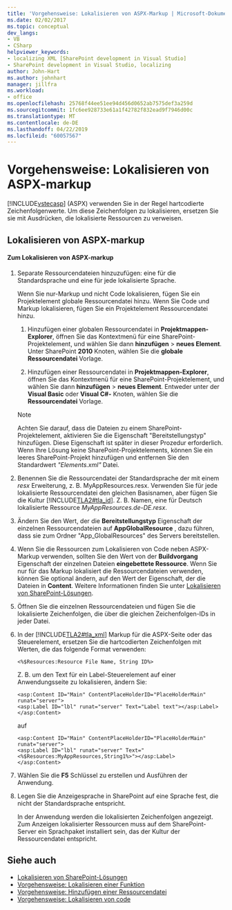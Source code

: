 ```yaml
---
title: 'Vorgehensweise: Lokalisieren von ASPX-Markup | Microsoft-Dokumentation'
ms.date: 02/02/2017
ms.topic: conceptual
dev_langs:
- VB
- CSharp
helpviewer_keywords:
- localizing XML [SharePoint development in Visual Studio]
- SharePoint development in Visual Studio, localizing
author: John-Hart
ms.author: johnhart
manager: jillfra
ms.workload:
- office
ms.openlocfilehash: 25768f44ee51ee94d456d0652ab7575def3a259d
ms.sourcegitcommit: 1fc6ee928733e61a1f42782f832ead9f7946d00c
ms.translationtype: MT
ms.contentlocale: de-DE
ms.lasthandoff: 04/22/2019
ms.locfileid: "60057567"
---
```

# <a name="how-to-localize-aspx-markup"></a>Vorgehensweise: Lokalisieren von ASPX-markup
  [!INCLUDE[vstecasp](../sharepoint/includes/vstecasp-md.md)] (ASPX) verwenden Sie in der Regel hartcodierte Zeichenfolgenwerte. Um diese Zeichenfolgen zu lokalisieren, ersetzen Sie sie mit Ausdrücken, die lokalisierte Ressourcen zu verweisen.

## <a name="localize-aspx-markup"></a>Lokalisieren von ASPX-markup

#### <a name="to-localize-aspx-markup"></a>Zum Lokalisieren von ASPX-markup

1. Separate Ressourcendateien hinzuzufügen: eine für die Standardsprache und eine für jede lokalisierte Sprache.

     Wenn Sie nur-Markup und nicht Code lokalisieren, fügen Sie ein Projektelement globale Ressourcendatei hinzu. Wenn Sie Code und Markup lokalisieren, fügen Sie ein Projektelement Ressourcendatei hinzu.

    1. Hinzufügen einer globalen Ressourcendatei in **Projektmappen-Explorer**, öffnen Sie das Kontextmenü für eine SharePoint-Projektelement, und wählen Sie dann **hinzufügen** > **neues Element**. Unter SharePoint **2010** Knoten, wählen Sie die **globale Ressourcendatei** Vorlage.

    2. Hinzufügen einer Ressourcendatei in **Projektmappen-Explorer**, öffnen Sie das Kontextmenü für eine SharePoint-Projektelement, und wählen Sie dann **hinzufügen** > **neues Element**. Entweder unter der **Visual Basic** oder **Visual C#-** Knoten, wählen Sie die **Ressourcendatei** Vorlage.

    > [!NOTE]
    >  Achten Sie darauf, dass die Dateien zu einem SharePoint-Projektelement, aktivieren Sie die Eigenschaft "Bereitstellungstyp" hinzufügen. Diese Eigenschaft ist später in dieser Prozedur erforderlich. Wenn Ihre Lösung keine SharePoint-Projektelements, können Sie ein leeres SharePoint-Projekt hinzufügen und entfernen Sie den Standardwert *"Elements.xml"* Datei.

2. Benennen Sie die Ressourcendatei der Standardsprache der mit einem *resx* Erweiterung, z. B. MyAppResources.resx. Verwenden Sie für jede lokalisierte Ressourcendatei den gleichen Basisnamen, aber fügen Sie die Kultur [!INCLUDE[TLA2#tla_id](../sharepoint/includes/tla2sharptla-id-md.md)]. Z. B. Namen, eine für Deutsch lokalisierte Ressource *MyAppResources.de-DE.resx*.

3. Ändern Sie den Wert, der die **Bereitstellungstyp** Eigenschaft der einzelnen Ressourcendateien auf **AppGlobalResource** , dazu führen, dass sie zum Ordner "App_GlobalResources" des Servers bereitstellen.

4. Wenn Sie die Ressourcen zum Lokalisieren von Code neben ASPX-Markup verwenden, sollten Sie den Wert von der **Buildvorgang** Eigenschaft der einzelnen Dateien **eingebettete Ressource**. Wenn Sie nur für das Markup lokalisiert die Ressourcendateien verwenden, können Sie optional ändern, auf den Wert der Eigenschaft, der die Dateien in **Content**. Weitere Informationen finden Sie unter [Lokalisieren von SharePoint-Lösungen](../sharepoint/localizing-sharepoint-solutions.md).

5. Öffnen Sie die einzelnen Ressourcendateien und fügen Sie die lokalisierte Zeichenfolgen, die über die gleichen Zeichenfolgen-IDs in jeder Datei.

6. In der [!INCLUDE[TLA2#tla_xml](../sharepoint/includes/tla2sharptla-xml-md.md)] Markup für die ASPX-Seite oder das Steuerelement, ersetzen Sie die hartcodierten Zeichenfolgen mit Werten, die das folgende Format verwenden:

    ```aspx-csharp
    <%$Resources:Resource File Name, String ID%>
    ```

     Z. B. um den Text für ein Label-Steuerelement auf einer Anwendungsseite zu lokalisieren, ändern Sie:

    ```aspx-csharp
    <asp:Content ID="Main" ContentPlaceHolderID="PlaceHolderMain" runat="server">
    <asp:Label ID="lbl" runat="server" Text="Label text"></asp:Label>
    </asp:Content>
    ```

     auf

    ```aspx-csharp
    <asp:Content ID="Main" ContentPlaceHolderID="PlaceHolderMain" runat="server">
    <asp:Label ID="lbl" runat="server" Text="<%$Resources:MyAppResources,String1%>"></asp:Label>
    </asp:Content>
    ```

7. Wählen Sie die **F5** Schlüssel zu erstellen und Ausführen der Anwendung.

8. Legen Sie die Anzeigesprache in SharePoint auf eine Sprache fest, die nicht der Standardsprache entspricht.

     In der Anwendung werden die lokalisierten Zeichenfolgen angezeigt. Zum Anzeigen lokalisierter Ressourcen muss auf dem SharePoint-Server ein Sprachpaket installiert sein, das der Kultur der Ressourcendatei entspricht.

## <a name="see-also"></a>Siehe auch
- [Lokalisieren von SharePoint-Lösungen](../sharepoint/localizing-sharepoint-solutions.md)
- [Vorgehensweise: Lokalisieren einer Funktion](../sharepoint/how-to-localize-a-feature.md)
- [Vorgehensweise: Hinzufügen einer Ressourcendatei](../sharepoint/how-to-add-a-resource-file.md)
- [Vorgehensweise: Lokalisieren von code](../sharepoint/how-to-localize-code.md)
